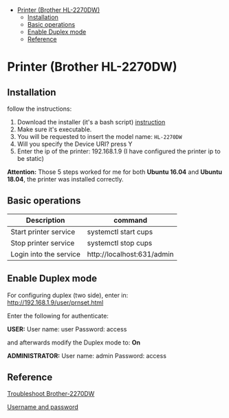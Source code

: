 <!--ts-->
   * [Printer (Brother HL-2270DW)](#printer-brother-hl-2270dw)
      * [Installation](#installation)
      * [Basic operations](#basic-operations)
      * [Enable Duplex mode](#enable-duplex-mode)
      * [Reference](#reference)

<!-- Added by: gil_diy, at: 2020-07-02T23:46+03:00 -->

<!--te-->

# Printer (Brother HL-2270DW)

## Installation

follow the instructions:

1. Download the installer (it's a bash script) [instruction](https://support.brother.com/g/b/downloadhowto.aspx?c=us&lang=en&prod=hl2270dw_all&os=128&dlid=dlf006893_000&flang=4&type3=625)
2. Make sure it's executable.
3. You will be requested to insert the model name: `HL-2270DW`
4. Will you specify the Device URI? press Y
5. Enter the ip of the printer: 192.168.1.9 (I have configured the printer ip to be static)


**Attention:** Those 5 steps worked for me for both **Ubuntu 16.04** and **Ubuntu 18.04**, the printer was installed correctly.


## Basic operations

Description | command
------------|-----
Start printer service  |  systemctl start cups
Stop printer service  |  systemctl stop cups
Login into the service | http://localhost:631/admin


## Enable Duplex mode

For configuring duplex (two side), enter in:
http://192.168.1.9/user/prnset.html

Enter the following for authenticate:

**USER:**
User name: user
Password: access

and afterwards modify the Duplex mode to: **On**

**ADMINISTRATOR:**
User name: admin
Password: access



## Reference
[Troubleshoot Brother-2270DW](https://sudoroom.org/wiki/Brother_HL-2270DW)

[Username and password](https://support.brother.com/g/b/faqend.aspx?c=us&lang=en&prod=hl2280dw_us&faqid=faq00002496_001)
